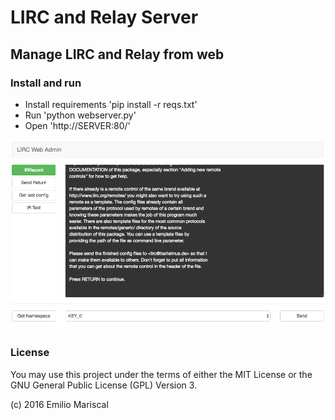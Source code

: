 # LIRC and Relay Server

## Manage LIRC and Relay from web

### Install and run

* Install requirements 'pip install -r reqs.txt'
* Run 'python webserver.py'
* Open 'http://SERVER:80/'

![Screenshot](https://raw.githubusercontent.com/emi420/lirc-web-admin/master/screenshot.png)

### License

You may use this project under the terms of either the MIT License or the GNU General Public License (GPL) Version 3.

(c) 2016 Emilio Mariscal
